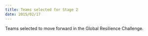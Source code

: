 ```yaml
---
title: Teams selected for Stage 2
date: 2015/02/17
---
```

Teams selected to move forward in the Global Resilience Challenge.

